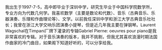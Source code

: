 我出生于1997-7-5，高中即毕业于深圳中学，研究生毕业于中国科学院数学所，专业方向为代数几何学。我喜欢数学（主要是数论和代数）、音乐（古典音乐、乐器演奏、乐理和作曲理论等）、文学。以前我任深圳中学和浙江大学古典音乐社社长；我曾在浙江大学交响乐团演奏小提琴，但是近几年我主要在弹钢琴。Laurent Wagschal在Timpani厂牌下灌录的专辑Gabriel Pierne: oeuvres pour piano是我非常喜欢的专辑。对于音乐演奏的版本，我并不挑剔，但我尤其喜欢浪漫时期法国作曲家的冷门曲目，如果阁下知道好听的，可以分享给我。
